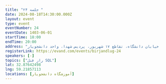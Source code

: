 ```yaml
---
title: "جلسه ۲۴ "
date: 2024-08-18T14:30:00.000Z
layout: event
type: event
eventNumber: 24
eventDate: 1403-06-01
startTime: 18:00
endTime: 20:00
address: "میدان شهدا، خیابان دانشگاه، تقاطع ۱۷ شهریور، پردیس شهدا، واحد دانشجویار"
registerLink: https://evand.com/events/birjandlug-24
speakers: [-]
topics: ["راز قتل SQL"]
lat: 32.87642498
lng: 59.21857113
locations: [آموزشگاه دانشجویار]
---
```

